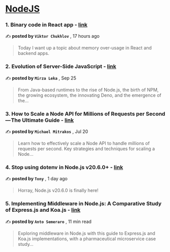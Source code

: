 
<h1><a href=https://medium.com/tag/nodejs/recommended target="_blank" rel="noopener noreferrer">NodeJS</a></h1>
<h3>1. Binary code in React app - <a href=https://medium.com/@itsitdude/binary-code-in-react-app-91612b433777?source=tag_recommended_feed---------0-84----------nodejs----------7ce4146e_4175_40b4_b0a3_20a4df9996b5------- target="_blank" rel="noopener noreferrer">link</a></h3>

✍️ **posted by `Viktor Chukhlov`** <date> , 17 hours ago</date>

<blockquote>Today I want up a topic about memory over-usage in React and backend apps.</blockquote>

<h3>2. Evolution of Server-Side JavaScript - <a href=https://medium.com/itnext/evolution-of-server-side-javascript-314a8d408da4?source=tag_recommended_feed---------1-107----------nodejs----------7ce4146e_4175_40b4_b0a3_20a4df9996b5------- target="_blank" rel="noopener noreferrer">link</a></h3>

✍️ **posted by `Mirza Leka`** <date> , Sep 25</date>

<blockquote>From Java-based runtimes to the rise of Node.js, the birth of NPM, the growing ecosystem, the innovating Deno, and the emergence of the…</blockquote>

<h3>3. How to Scale a Node API for Millions of Requests per Second — The Ultimate Guide - <a href=https://medium.com/init-js/how-to-scale-a-node-api-for-millions-of-requests-per-second-the-ultimate-guide-e6f6694ad92b?source=tag_recommended_feed---------2-85----------nodejs----------7ce4146e_4175_40b4_b0a3_20a4df9996b5------- target="_blank" rel="noopener noreferrer">link</a></h3>

✍️ **posted by `Michael Mitrakos`** <date> , Jul 20</date>

<blockquote>Learn how to effectively scale a Node API to handle millions of requests per second. Key strategies and techniques for scaling a Node…</blockquote>

<h3>4. Stop using dotenv in Node.js v20.6.0+ - <a href=https://medium.com/@tony.infisical/stop-using-dotenv-in-node-js-v20-6-0-8febf98f6314?source=tag_recommended_feed---------3-84----------nodejs----------7ce4146e_4175_40b4_b0a3_20a4df9996b5------- target="_blank" rel="noopener noreferrer">link</a></h3>

✍️ **posted by `Tony`** <date> , 1 day ago</date>

<blockquote>Horray, Node.js v20.6.0 is finally here!</blockquote>

<h3>5. Implementing Middleware in Node.js: A Comparative Study of Express.js and Koa.js - <a href=https://medium.com/bitsrc/implementing-middleware-in-node-js-a-comparative-study-of-express-js-and-koa-js-a93f2ebd867c?source=tag_recommended_feed---------4-107----------nodejs----------7ce4146e_4175_40b4_b0a3_20a4df9996b5------- target="_blank" rel="noopener noreferrer">link</a></h3>

✍️ **posted by `Anto Semeraro`** <date> , 11 min read</date>

<blockquote>Exploring middleware in Node.js with this guide to Express.js and Koa.js implementations, with a pharmaceutical microservice case study…</blockquote>

